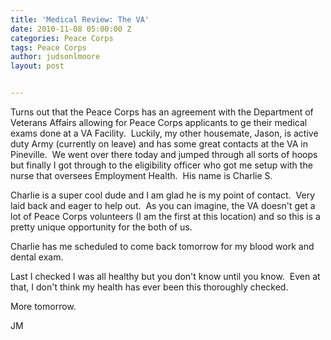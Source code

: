 ```yaml
---
title: 'Medical Review: The VA'
date: 2010-11-08 05:00:00 Z
categories: Peace Corps
tags: Peace Corps
author: judsonlmoore
layout: post


---
```


Turns out that the Peace Corps has an agreement with the Department of Veterans Affairs allowing for Peace Corps applicants to ge their medical exams done at a VA Facility.  Luckily, my other housemate, Jason, is active duty Army (currently on leave) and has some great contacts at the VA in Pineville.  We went over there today and jumped through all sorts of hoops but finally I got through to the eligibility officer who got me setup with the nurse that oversees Employment Health.  His name is Charlie S.

Charlie is a super cool dude and I am glad he is my point of contact.  Very laid back and eager to help out.  As you can imagine, the VA doesn't get a lot of Peace Corps volunteers (I am the first at this location) and so this is a pretty unique opportunity for the both of us.

Charlie has me scheduled to come back tomorrow for my blood work and dental exam.

Last I checked I was all healthy but you don't know until you know.  Even at that, I don't think my health has ever been this thoroughly checked.

More tomorrow.

JM
